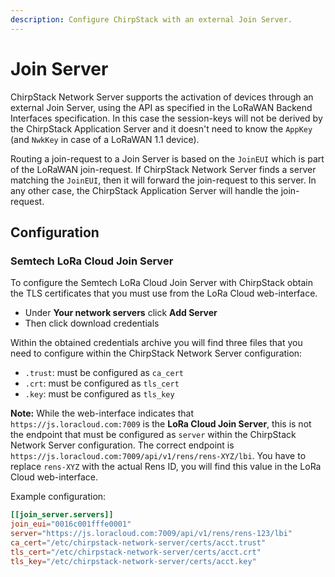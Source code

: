 ```yaml
---
description: Configure ChirpStack with an external Join Server.
---
```


# Join Server

ChirpStack Network Server supports the activation of devices through an
external Join Server, using the API as specified in the LoRaWAN Backend
Interfaces specification. In this case the session-keys will not be derived by
the ChirpStack Application Server and it doesn't need to know the `AppKey` (and
`NwkKey` in case of a LoRaWAN 1.1 device).

Routing a join-request to a Join Server is based on the `JoinEUI` which is part
of the LoRaWAN join-request. If ChirpStack Network Server finds a server matching
the `JoinEUI`, then it will forward the join-request to this server. In any other
case, the ChirpStack Application Server will handle the join-request.

## Configuration

### Semtech LoRa Cloud Join Server

To configure the Semtech LoRa Cloud Join Server with ChirpStack obtain the TLS
certificates that you must use from the LoRa Cloud web-interface.

* Under **Your network servers** click **Add Server**
* Then click download credentials

Within the obtained credentials archive you will find three files that you need
to configure within the ChirpStack Network Server configuration:

* `.trust`: must be configured as `ca_cert`
* `.crt`: must be configured as `tls_cert`
* `.key`: must be configured as `tls_key`

**Note:** While the web-interface indicates that `https://js.loracloud.com:7009`
is the **LoRa Cloud Join Server**, this is not the endpoint that must be
configured as `server` within the ChirpStack Network Server configuration. The
correct endpoint is `https://js.loracloud.com:7009/api/v1/rens/rens-XYZ/lbi`.
You have to replace `rens-XYZ` with the actual Rens ID, you will find this value
in the LoRa Cloud web-interface.


Example configuration:

```toml
[[join_server.servers]]
join_eui="0016c001fffe0001"
server="https://js.loracloud.com:7009/api/v1/rens/rens-123/lbi"
ca_cert="/etc/chirpstack-network-server/certs/acct.trust"
tls_cert="/etc/chirpstack-network-server/certs/acct.crt"
tls_key="/etc/chirpstack-network-server/certs/acct.key"
```
